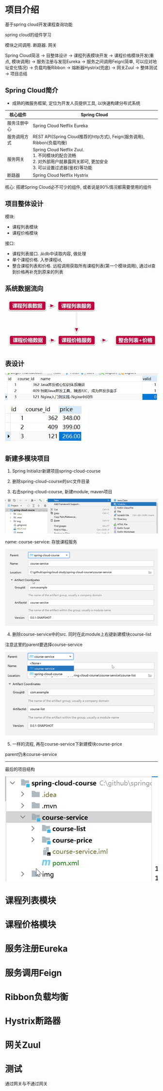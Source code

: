 # 项目介绍

基于spring cloud开发课程查询功能

spring cloud的组件学习

模块之间调用. 断路器. 网关

Spring Cloud简洁 -> 目整体设计 -> 课程列表模块开发 -> 课程价格模块开发(重点, 模块调用) -> 服务注册与发现Eureka -> 服务之间调用Feign(简单, 可以应对地址变化情况) -> 负载均衡Ribbon
-> 熔断器Hystrix(兜底) -> 网关Zuul -> 整体测试 -> 项目总结

## Spring Cloud简介

* 成熟的微服务框架, 定位为开发人员提供工具, 以快速构建分布式系统

| 核心组件     | Spring Cloud                                                 |
| ------------ | ------------------------------------------------------------ |
| 服务注册中心 | Spring Cloud Netflix Eureka                                  |
| 服务调用方式 | REST API(Spring Cloud推荐的http方式), Feign(服务调用), Ribbon(负载均衡) |
| 服务网关     | Spring Cloud Netflix Zuul. <br />1. 不同模块的配合流畅 <br />2. 对外部用户就暴露网关即可, 更加安全 <br />3. 可以设置过滤器(鉴权)等功能 |
| 断路器       | Spring Cloud Netflix Hystrix                                 |

核心: 搭建Spring Cloud必不可少的组件, 或者说是90%情况都需要使用的组件

## 项目整体设计

模块:

* 课程列表模块
* 课程价格模块

接口:

* 课程列表接口. 从db中读取内容, 做处理
* 单个课程价格. 入参课程id,
* 整合课程列表和价格. 远程调用获取所有课程列表(第一个模块调用), 通过id查到价格再补充到原来的列表

## 系统数据流向

![image-20220108155718609](img/spring-cloud-course/image-20220108155718609.png)

## 表设计

![image-20220108160731011](img/spring-cloud-course/image-20220108160731011.png)

![image-20220108160821261](img/spring-cloud-course/image-20220108160821261.png)

## 新建多模块项目

1. Spring Initializr新建项目spring-cloud-course
1. 删除spring-cloud-course的src文件目录

3. 右击spring-cloud-course, 新建module, maven项目

![image-20220109091040695](img/spring-cloud-course/image-20220109091040695.png)

name: course-service: 存放课程服务

<img src="img/spring-cloud-course/image-20220109091121336.png" alt="image-20220109091121336" style="zoom:67%;" />

4. 删除course-service中的src. 同时在此module上右键新建模块course-list

注意这里的parent要选择course-service

<img src="img/spring-cloud-course/image-20220109091250888.png" alt="image-20220109091250888" style="zoom:67%;" />

5. 一样的流程, 再在course-service下新建模块course-price

parent仍未course-service

---

最后的项目结构

![image-20220109091632943](img/spring-cloud-course/image-20220109091632943.png)













# 课程列表模块













# 课程价格模块







# 服务注册Eureka











# 服务调用Feign











# Ribbon负载均衡











# Hystrix断路器











# 网关Zuul











# 测试

通过网关与不通过网关











